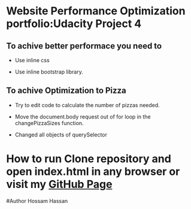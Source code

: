 # Website Performance Optimization portfolio:Udacity Project 4

## To achive better performace you need to  
* Use inline css 

* Use inline bootstrap library.


## To achive Optimization to Pizza 
* Try to edit code to calculate the number of pizzas needed. 

* Move the document.body request out of for loop in the changePizzaSizes function. 

* Changed all objects of querySelector

# How to run Clone repository and open index.html in any browser or visit my [GitHub Page](https://github.com/7ossam7assan/optmization-project-4/tree/master/frontend-nanodegree-mobile-portfolio-master)

#Author
Hossam Hassan
